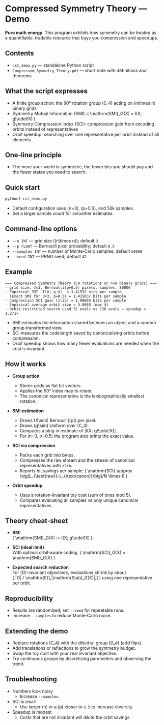# Compressed Symmetry Theory — Demo

**Pure math energy.** This program exhibits how symmetry can be treated as a quantifiable, tradable resource that buys you compression and speedups.

## Contents

- `cst_demo.py` — standalone Python script
- `Compressed_Symmetry_Theory.pdf` — short note with definitions and theorems

## What the script expresses

- A finite group action: the 90° rotation group \(C_4\) acting on \(n\times n\) binary grids
- Symmetry Mutual Information (SMI): \( \mathrm{SMI}_G(X) = I(X; g\!\cdot\!X) \)
- Symmetry Compression Index (SCI): compression gain from encoding orbits instead of representatives
- Orbit speedup: searching over one representative per orbit instead of all elements

## One‑line principle

- The more your world is symmetric, the fewer bits you should pay and the fewer states you need to search.

## Quick start

```bash
python3 cst_demo.py
```

- Default configuration uses \(n=3\), \(p=0.5\), and 50k samples.
- Set a larger sample count for smoother estimates.

## Command‑line options

- `--n INT` — grid size (\(n\times n\)); default `3`
- `--p FLOAT` — Bernoulli pixel probability; default `0.5`
- `--samples INT` — number of Monte‑Carlo samples; default `50000`
- `--seed INT` — PRNG seed; default `42`

## Example

```text
=== Compressed Symmetry Theory (C4 rotations on n×n binary grids) ===
- grid size: 3×3, Bernoulli(p=0.5) pixels, samples: 80000
- Empirical SMI  I(X; g·X)  ≈ 1.41532 bits per sample
  (Exact SMI for 3×3, p=0.5) = 1.415037 bits per sample
- Compression SCI gain (zlib) ≈ 1.98000 bits per sample
- Empirical average orbit size ≈ 3.9980 (max 4)
- Orbit-restricted search used 31 evals vs 120 evals ⇒ speedup ≈ 3.871×
```

- SMI estimates the information shared between an object and a random group‑transformed view.
- SCI measures the codelength saved by canonicalizing orbits before compression.
- Orbit speedup shows how many fewer evaluations are needed when the cost is invariant.

## How it works

- **Group action**
  - Stores grids as flat bit vectors.
  - Applies the 90° index map to rotate.
  - The canonical representative is the lexicographically smallest rotation.

- **SMI estimation**
  - Draws \(X\sim\) Bernoulli(\(p\)) per pixel.
  - Draws \(g\sim\) Uniform over \(C_4\).
  - Computes a plug‑in estimate of \(I(X; g\!\cdot\!X)\).
  - For \(n=3, p=0.5\) the program also prints the exact value.

- **SCI via compression**
  - Packs each grid into bytes.
  - Compresses the raw stream and the stream of canonical representatives with `zlib`.
  - Reports bit savings per sample: \( \mathrm{SCI} \approx \big(L_{\text{raw}}-L_{\text{canon}}\big)/N \times 8 \).

- **Orbit speedup**
  - Uses a rotation‑invariant toy cost (sum of ones mod 5).
  - Compares evaluating all samples vs only unique canonical representatives.

## Theory cheat‑sheet

- **SMI**  
  \( \mathrm{SMI}_G(X) := I(X; g\!\cdot\!X) \).

- **SCI (ideal limit)**  
  With optimal orbit‑aware coding,
  \( \mathrm{SCI}_G(X) = \mathrm{SMI}_G(X) \).

- **Expected search reduction**  
  For \(G\)-invariant objectives, evaluations shrink by about  
  \( |G| / \mathbb{E}[\,|\mathrm{Stab}_G(X)|\,] \) using one representative per orbit.

## Reproducibility

- Results are randomized; set `--seed` for repeatable runs.
- Increase `--samples` to reduce Monte‑Carlo noise.

## Extending the demo

- Replace rotations \(C_4\) with the dihedral group \(D_4\) (add flips).
- Add translations or reflections to grow the symmetry budget.
- Swap the toy cost with your real invariant objective.
- Try continuous groups by discretizing parameters and observing the trend.

## Troubleshooting

- Numbers look noisy  
  - Increase `--samples`.
- SCI is small  
  - Use larger \(n\) or a \(p\) closer to `0.5` to increase diversity.
- Speedup is modest  
  - Costs that are not invariant will dilute the orbit savings.

